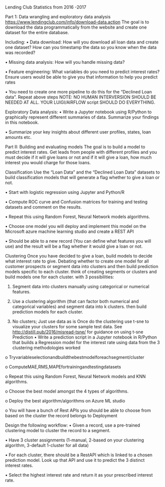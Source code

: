 Lending Club Statistics from 2016 -2017




Part 1: Data wrangling and exploratory data analysis https://www.lendingclub.com/info/download-data.action
The goal is to download the data programmatically from the website and create one dataset for the entire database.

Including:
• Data download: How will you download all loan data and create one dataset? How can you timestamp the data so you know when the data was recorded?

• Missing data analysis: How will you handle missing data?

• Feature engineering: What variables do you need to predict interest rates? Ensure users would be
able to give you that information to help you predict rates

• You need to create one more pipeline to do this for the “Declined Loan data”. Repeat above steps NOTE: NO HUMAN INTERVERSION SHOULD BE NEEDED AT ALL. YOUR LUIGI/AIRFLOW script SHOULD DO EVERYTHING.

Exploratory Data analysis: 
• Write a Jupyter notebook using R/Python to graphically represent different summaries of data. Summarize your findings in this notebook.

• Summarize your key insights about different user profiles, states, loan amounts etc.





Part II: Building and evaluating models 
The goal is to build a model to predict interest rates. Get leads from people with different profiles and you must decide if it will give loans or not and if it will give a loan, how much interest you would charge for those loans.

Classification 
Use the “Loan Data” and the “Declined Loan Data” datasets to build classification models that will generate a flag whether to give a loan or not.

• Start with logistic regression using Jupyter and Python/R

• Compute ROC curve and Confusion matrices for training and testing datasets and comment on the results.

• Repeat this using Random Forest, Neural Network models algorithms.

• Choose one model you will deploy and implement this model on the Microsoft azure machine learning studio and create a REST API

• Should be able to a new record (You can define what features you will use) and the result will be a flag whether it would give a loan or not.

Clustering 
Once you have decided to give a loan, build models to decide what interest rate to give. Debating whether to create one model for all customer prospects or segment data into clusters and then build prediction models specific to each cluster. think of creating segments or clusters and build models one for each cluster. with 3 possibilities:

1. Segment data into clusters manually using categorical or numerical features.

2. Use a clustering algorithm (that can factor both numerical and categorical variables) and segment data into k clusters. then build prediction models for each cluster.

3. No clusters; Just use data as is
Once do the clustering use t-sne to visualize your clusters for some sample test data. See http://distill.pub/2016/misread-tsne/ for guidance on using t-sne Prediction 
• Write a prediction script in a Jupyter notebook in R/Python that builds a Regression model for the interest rate using data from the 3 clustering methodologies worked

o Tryvariableselectionandbuildthebestmodelforeachsegment/cluster

o ComputeMAE,RMS,MAPEfortrainingandtestingdatasets

o Repeat this using Random Forest, Neural Network models and KNN algorithms.

o Choose the best model amongst the 4 types of algorithms.

o Deploy the best algorithm/algorithms on Azure ML studio

o You will have a bunch of Rest APIs you should be able to choose from based on the cluster the record belongs to Deployment 

Design the following workflow:
• Given a record, use a pre-trained clustering model to cluster the record to a segment.

• Have 3 cluster assignments (1-manual, 2-based on your clustering algorithm, 3-default 1-cluster for all data)

• For each cluster, there should be a RestAPI which is linked to a chosen prediction model. Look up that API and use it to predict the 3 distinct interest rates.

• Select the highest interest rate and return it as your prescribed interest rate.
